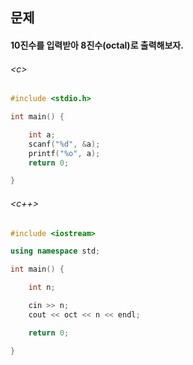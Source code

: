 
## 문제
#### 10진수를 입력받아 8진수(octal)로 출력해보자.

###### \<c\>
```c
#include <stdio.h>

int main() {

	int a;
	scanf("%d", &a);
	printf("%o", a);
	return 0;

}
```

###### \<c++\>
```c++
#include <iostream>

using namespace std;

int main() {

	int n;

	cin >> n;
	cout << oct << n << endl;

	return 0;

}
```
